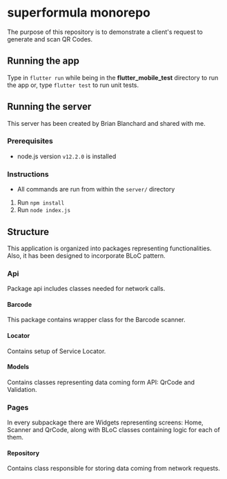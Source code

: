# superformula monorepo

The purpose of this repository is to demonstrate a client's request to generate and scan QR Codes.

## Running the app

Type in `flutter run` while being in the **flutter_mobile_test** directory to run the app or, type `flutter test` to run unit tests.

## Running the server

This server has been created by Brian Blanchard and shared with me.

### Prerequisites
- node.js version `v12.2.0` is installed

### Instructions
- All commands are run from within the `server/` directory
1. Run `npm install`
2. Run `node index.js`

## Structure

This application is organized into packages representing functionalities. Also, it has been designed to incorporate BLoC pattern.

### Api

Package api includes classes needed for network calls.

#### Barcode

This package contains wrapper class for the Barcode scanner.

#### Locator

Contains setup of Service Locator.

#### Models

Contains classes representing data coming form API: QrCode and Validation.

### Pages

In every subpackage there are Widgets representing screens: Home, Scanner and QrCode, along with BLoC classes containing logic for each of them.

#### Repository

Contains class responsible for storing data coming from network requests. 